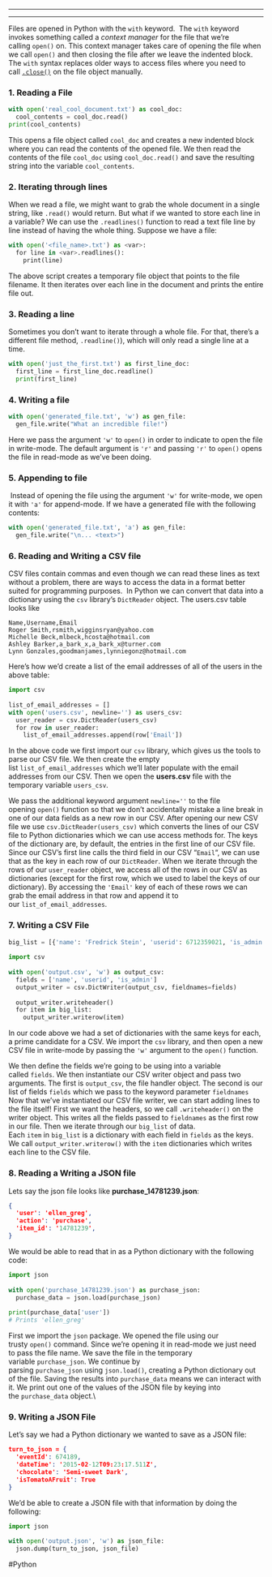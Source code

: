 ___
___
Files are opened in Python with the `with` keyword.  The `with` keyword invokes something called a _context manager_ for the file that we’re calling `open()` on. This context manager takes care of opening the file when we call `open()` and then closing the file after we leave the indented block.
The `with` syntax replaces older ways to access files where you need to call [`.close()`](https://www.codecademy.com/resources/docs/python/files/close?page_ref=catalog) on the file object manually.
### 1. Reading a File 
```Python
with open('real_cool_document.txt') as cool_doc:  
  cool_contents = cool_doc.read()  
print(cool_contents)
```
This opens a file object called `cool_doc` and creates a new indented block where you can read the contents of the opened file. We then read the contents of the file `cool_doc` using `cool_doc.read()` and save the resulting string into the variable `cool_contents`.
### 2. Iterating through lines 
When we read a file, we might want to grab the whole document in a single string, like `.read()` would return. But what if we wanted to store each line in a variable? We can use the `.readlines()` function to read a text file line by line instead of having the whole thing. Suppose we have a file:

```Python
with open('<file_name>.txt') as <var>:  
  for line in <var>.readlines():  
    print(line)
```
The above script creates a temporary file object that points to the file filename.  It then iterates over each line in the document and prints the entire file out.
### 3. Reading a line 
Sometimes you don’t want to iterate through a whole file. For that, there’s a different file method, `.readline()`), which will only read a single line at a time.
```Python
with open('just_the_first.txt') as first_line_doc:
  first_line = first_line_doc.readline()
  print(first_line)
```
### 4. Writing a file 
```Python
with open('generated_file.txt', 'w') as gen_file:  
  gen_file.write("What an incredible file!")
```
Here we pass the argument `'w'` to `open()` in order to indicate to open the file in write-mode. The default argument is `'r'` and passing `'r'` to `open()` opens the file in read-mode as we’ve been doing.
### 5. Appending to file 
 Instead of opening the file using the argument `'w'` for write-mode, we open it with `'a'` for append-mode. If we have a generated file with the following contents:
```Python
with open('generated_file.txt', 'a') as gen_file:  
  gen_file.write("\n... <text>")
```
### 6. Reading and Writing a CSV file 
CSV files contain commas and even though we can read these lines as text without a problem, there are ways to access the data in a format better suited for programming purposes.  In Python we can convert that data into a dictionary using the `csv` library’s `DictReader` object. 
The users.csv table looks like
```csv
Name,Username,Email  
Roger Smith,rsmith,wigginsryan@yahoo.com  
Michelle Beck,mlbeck,hcosta@hotmail.com  
Ashley Barker,a_bark_x,a_bark_x@turner.com  
Lynn Gonzales,goodmanjames,lynniegonz@hotmail.com
```

Here’s how we’d create a list of the email addresses of all of the users in the above table:
```Python
import csv  
  
list_of_email_addresses = []  
with open('users.csv', newline='') as users_csv:  
  user_reader = csv.DictReader(users_csv)  
  for row in user_reader:  
    list_of_email_addresses.append(row['Email'])
```
In the above code we first import our `csv` library, which gives us the tools to parse our CSV file. We then create the empty list `list_of_email_addresses` which we’ll later populate with the email addresses from our CSV. Then we open the **users.csv** file with the temporary variable `users_csv`.

We pass the additional keyword argument `newline=''` to the file opening `open()` function so that we don’t accidentally mistake a line break in one of our data fields as a new row in our CSV. After opening our new CSV file we use `csv.DictReader(users_csv)` which converts the lines of our CSV file to Python dictionaries which we can use access methods for. The keys of the dictionary are, by default, the entries in the first line of our CSV file. Since our CSV’s first line calls the third field in our CSV “`Email`“, we can use that as the key in each row of our `DictReader`.
When we iterate through the rows of our `user_reader` object, we access all of the rows in our CSV as dictionaries (except for the first row, which we used to label the keys of our dictionary). By accessing the `'Email'` key of each of these rows we can grab the email address in that row and append it to our `list_of_email_addresses`.

### 7. Writing a CSV File
```Python
big_list = [{'name': 'Fredrick Stein', 'userid': 6712359021, 'is_admin': False}, {'name': 'Wiltmore Denis', 'userid': 2525942, 'is_admin': False}, {'name': 'Greely Plonk', 'userid': 15890235, 'is_admin': False}, {'name': 'Dendris Stulo', 'userid': 572189563, 'is_admin': True}]  
  
import csv  
  
with open('output.csv', 'w') as output_csv:  
  fields = ['name', 'userid', 'is_admin']  
  output_writer = csv.DictWriter(output_csv, fieldnames=fields)  
  
  output_writer.writeheader()  
  for item in big_list:  
    output_writer.writerow(item)
```

In our code above we had a set of dictionaries with the same keys for each, a prime candidate for a CSV. We import the `csv` library, and then open a new CSV file in write-mode by passing the `'w'` argument to the `open()` function.

We then define the fields we’re going to be using into a variable called `fields`. We then instantiate our CSV writer object and pass two arguments. The first is `output_csv`, the file handler object. The second is our list of fields `fields` which we pass to the keyword parameter `fieldnames`
Now that we’ve instantiated our CSV file writer, we can start adding lines to the file itself! First we want the headers, so we call `.writeheader()` on the writer object. This writes all the fields passed to `fieldnames` as the first row in our file. Then we iterate through our `big_list` of data. Each `item` in `big_list` is a dictionary with each field in `fields` as the keys. We call `output_writer.writerow()` with the `item` dictionaries which writes each line to the CSV file.
### 8. Reading a Writing a JSON file 
Lets say the json file looks like 
**purchase_14781239.json**:
```json
{  
  'user': 'ellen_greg',  
  'action': 'purchase',  
  'item_id': '14781239',  
}
```
We would be able to read that in as a Python dictionary with the following code:
```Python
import json  
  
with open('purchase_14781239.json') as purchase_json:  
  purchase_data = json.load(purchase_json)  
  
print(purchase_data['user'])  
# Prints 'ellen_greg'
```
First we import the `json` package. We opened the file using our trusty `open()` command. Since we’re opening it in read-mode we just need to pass the file name. We save the file in the temporary variable `purchase_json`.
We continue by parsing `purchase_json` using `json.load()`, creating a Python dictionary out of the file. Saving the results into `purchase_data` means we can interact with it. We print out one of the values of the JSON file by keying into the `purchase_data` object.\

### 9. Writing a JSON File 
Let’s say we had a Python dictionary we wanted to save as a JSON file:
```json
turn_to_json = {  
  'eventId': 674189,  
  'dateTime': '2015-02-12T09:23:17.511Z',  
  'chocolate': 'Semi-sweet Dark',  
  'isTomatoAFruit': True  
}
```
We’d be able to create a JSON file with that information by doing the following:
```Python
import json  
  
with open('output.json', 'w') as json_file:  
  json.dump(turn_to_json, json_file)
```


#Python